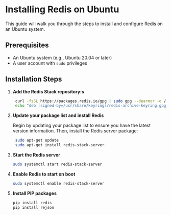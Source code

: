 # Installing Redis on Ubuntu

This guide will walk you through the steps to install and configure Redis on an Ubuntu system.

## Prerequisites

- An Ubuntu system (e.g., Ubuntu 20.04 or later)
- A user account with `sudo` privileges

## Installation Steps

1. **Add the Redis Stack repository:s**

   ```bash
    curl -fsSL https://packages.redis.io/gpg | sudo gpg --dearmor -o /usr/share/keyrings/redis-archive-keyring.gpg
    echo "deb [signed-by=/usr/share/keyrings/redis-archive-keyring.gpg] https://packages.redis.io/deb $(lsb_release -cs) main" | sudo tee /etc/apt/sources.list.d/redis.list

2. **Update your package list and install Redis**

   Begin by updating your package list to ensure you have the latest version information. Then, install the Redis server package:

   ```bash
    sudo apt-get update
    sudo apt-get install redis-stack-server

3. **Start the Redis server**
   ```bash
   sudo systemctl start redis-stack-server

4. **Enable Redis to start on boot**

     ```bash
     sudo systemctl enable redis-stack-server
5. **Install PIP packages**
      ```bash
      pip install redis
      pip install rejson
   
